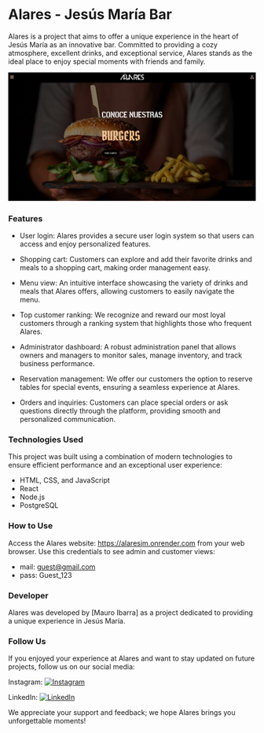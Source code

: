 # Alares - Jesús María Bar
Alares is a project that aims to offer a unique experience in the heart of Jesús María as an innovative bar. Committed to providing a cozy atmosphere, excellent drinks, and exceptional service, Alares stands as the ideal place to enjoy special moments with friends and family.

![Preview of the website](./App/Frontend/src/assets/images/alares-screen.jpg)
### Features
- User login: Alares provides a secure user login system so that users can access and enjoy personalized features.

- Shopping cart: Customers can explore and add their favorite drinks and meals to a shopping cart, making order management easy.

- Menu view: An intuitive interface showcasing the variety of drinks and meals that Alares offers, allowing customers to easily navigate the menu.

- Top customer ranking: We recognize and reward our most loyal customers through a ranking system that highlights those who frequent Alares.

- Administrator dashboard: A robust administration panel that allows owners and managers to monitor sales, manage inventory, and track business performance.

- Reservation management: We offer our customers the option to reserve tables for special events, ensuring a seamless experience at Alares.

- Orders and inquiries: Customers can place special orders or ask questions directly through the platform, providing smooth and personalized communication.

### Technologies Used
This project was built using a combination of modern technologies to ensure efficient performance and an exceptional user experience:

- HTML, CSS, and JavaScript
- React
- Node.js
- PostgreSQL

### How to Use
Access the Alares website: https://alaresjm.onrender.com from your web browser.
Use this credentials to see admin and customer views:
  - mail: guest@gmail.com
  - pass: Guest_123

### Developer
Alares was developed by [Mauro Ibarra] as a project dedicated to providing a unique experience in Jesús María.

### Follow Us
If you enjoyed your experience at Alares and want to stay updated on future projects, follow us on our social media:

Instagram:  [![Instagram](https://img.shields.io/badge/Instagram-%40mauritoibarra-red?logo=instagram)](https://www.instagram.com/mauritoibarra/)

LinkedIn:   [![LinkedIn](https://img.shields.io/badge/LinkedIn-Mauro%20Ibarra-blue?logo=linkedin)](https://www.linkedin.com/in/mauroibarra133/)

We appreciate your support and feedback; we hope Alares brings you unforgettable moments!

